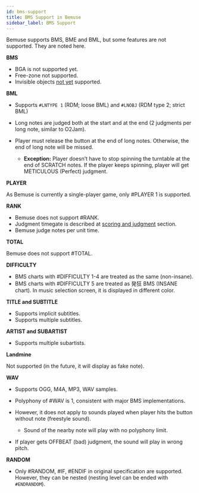 ```yaml
---
id: bms-support
title: BMS Support in Bemuse
sidebar_label: BMS Support
---
```


Bemuse supports BMS, BME and BML, but some features are not supported.
They are noted here.

**BMS**

- BGA is not supported yet.
- Free-zone not supported.
- Invisible objects [not yet](https://github.com/bemusic/bemuse/issues/186) supported.

**BML**

- Supports `#LNTYPE 1` (RDM; loose BML) and `#LNOBJ` (RDM type 2; strict
  BML)
- Long notes are judged both at the start and at the end (2 judgments
  per long note, similar to O2Jam).
- Player must release the button at the end of long notes. Otherwise,
  the end of long note will be missed.

  - **Exception:** Player doesn’t have to stop spinning the turntable
    at the end of SCRATCH notes. If the player keeps spinning, player
    will get METICULOUS (Perfect) judgment.

**PLAYER**

As Bemuse is currently a single-player game, only #PLAYER 1 is
supported.

**RANK**

- Bemuse does not support #RANK.
- Judgment timegate is described at [scoring and judgment](scoring-and-judgment.md) section.
- Bemuse judge notes per unit time.

**TOTAL**

Bemuse does not support #TOTAL.

**DIFFICULTY**

- BMS charts with #DIFFICULTY 1-4 are treated as the same (non-insane).
- BMS charts with #DIFFICULTY 5 are treated as 発狂 BMS (INSANE chart).
  In music selection screen, it is displayed in different color.

**TITLE and SUBTITLE**

- Supports implicit subtitles.
- Supports multiple subtitles.

**ARTIST and SUBARTIST**

- Supports multiple subartists.

**Landmine**

Not supported (in the future, it will display as fake note).

**WAV**

- Supports OGG, M4A, MP3, WAV samples.
- Polyphony of #WAV is 1, consistent with major BMS implementations.
- However, it does not apply to sounds played when player hits the
  button without note (freestyle sound).

  - Sound of the nearby note will play with no polyphony limit.

- If player gets OFFBEAT (bad) judgment, the sound will play in wrong
  pitch.

**RANDOM**

- Only #RANDOM, #IF, #ENDIF in original specification are supported.
  However, they can be nested (nesting level can be ended with
  `#ENDRANDOM`).
